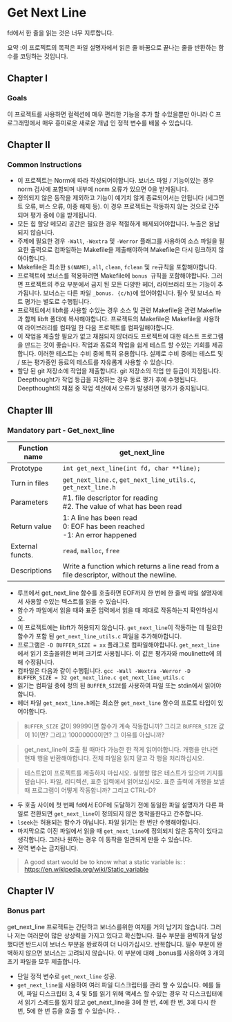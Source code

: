 # Get Next Line
fd에서 한 줄을 읽는 것은 너무 지루합니다.

요약 :이 프로젝트의 목적은 파일 설명자에서 읽은 줄 바꿈으로 끝나는 줄을 반환하는 함수를 코딩하는 것입니다.

## Chapter I

### Goals

이 프로젝트를 사용하면 컬렉션에 매우 편리한 기능을 추가 할 수있을뿐만 아니라 C 프로그래밍에서 매우 흥미로운 새로운 개념 인 정적 변수를 배울 수 있습니다.

## Chapter II

### Common Instructions

- 이 프로젝트는 Norm에 따라 작성되어야합니다. 보너스 파일 / 기능이있는 경우 norm 검사에 포함되며 내부에 norm 오류가 있으면 0을 받게됩니다.
- 정의되지 않은 동작을 제외하고 기능이 예기치 않게 종료되어서는 안됩니다 (세그먼트 오류, 버스 오류, 이중 해제 등). 이 경우 프로젝트는 작동하지 않는 것으로 간주되며 평가 중에 0을 받게됩니다.
- 모든 힙 할당 메모리 공간은 필요한 경우 적절하게 해제되어야합니다. 누출은 용납되지 않습니다.
- 주제에 필요한 경우 `-Wall`, `-Wextra` 및 `-Werror` 플래그를 사용하여 소스 파일을 필요한 출력으로 컴파일하는 Makefile을 제출해야하며 Makefile은 다시 링크하지 않아야합니다.
- Makefile은 최소한 `$(NAME)`, `all`, `clean`, `fclean` 및 `re`규칙을 포함해야합니다.
- 프로젝트에 보너스를 적용하려면 Makefile에 `bonus `규칙을 포함해야합니다. 그러면 프로젝트의 주요 부분에서 금지 된 모든 다양한 헤더, 라이브러리 또는 기능이 추가됩니다. 보너스는 다른 파일 `_bonus. {c/h}`에 있어야합니다. 필수 및 보너스 파트 평가는 별도로 수행됩니다.
- 프로젝트에서 libft를 사용할 수있는 경우 소스 및 관련 Makefile을 관련 Makefile과 함께 libft 폴더에 복사해야합니다. 프로젝트의 Makefile은 Makefile을 사용하여 라이브러리를 컴파일 한 다음 프로젝트를 컴파일해야합니다.
- 이 작업을 제출할 필요가 없고 채점되지 않더라도 프로젝트에 대한 테스트 프로그램을 만드는 것이 좋습니다. 작업과 동료의 작업을 쉽게 테스트 할 수있는 기회를 제공합니다. 이러한 테스트는 수비 중에 특히 유용합니다. 실제로 수비 중에는 테스트 및 / 또는 평가중인 동료의 테스트를 자유롭게 사용할 수 있습니다.
- 할당 된 git 저장소에 작업을 제출합니다. git 저장소의 작업 만 등급이 지정됩니다. Deepthought가 작업 등급을 지정하는 경우 동료 평가 후에 수행됩니다. Deepthought의 채점 중 작업 섹션에서 오류가 발생하면 평가가 중지됩니다.

## Chapter III

### Mandatory part - Get_next_line

| Function name    | get_next_line                                                |
| ---------------- | ------------------------------------------------------------ |
| Prototype        | `int get_next_line(int fd, char **line);`                    |
| Turn in files    | `get_next_line.c`, `get_next_line_utils.c`, `get_next_line.h` |
| Parameters       | #1. file descriptor for reading<br />#2. The value of what has been read |
| Return value     | 1: A line has been read<br />0: EOF has been reached<br />-1: An error happened |
| External functs. | `read`, `malloc`, `free`                                     |
| Descriptions     | Write a function which returns a line read from a file descriptor, without the newline. |

- 루프에서 get_next_line 함수를 호출하면 EOF까지 한 번에 한 줄씩 파일 설명자에서 사용할 수있는 텍스트를 읽을 수 있습니다.
- 함수가 파일에서 읽을 때와 표준 입력에서 읽을 때 제대로 작동하는지 확인하십시오.
- 이 프로젝트에는 libft가 허용되지 않습니다. `get_next_line`이 작동하는 데 필요한 함수가 포함 된 `get_next_line_utils.c` 파일을 추가해야합니다.
- 프로그램은 `-D BUFFER_SIZE = xx` 플래그로 컴파일해야합니다. `get_next_line`에서 읽기 호출을위한 버퍼 크기로 사용됩니다. 이 값은 평가자와 moulinette에 의해 수정됩니다.
- 컴파일은 다음과 같이 수행됩니다. `gcc -Wall -Wextra -Werror -D BUFFER_SIZE = 32 get_next_line.c get_next_line_utils.c`
- 읽기는 컴파일 중에 정의 된 `BUFFER_SIZE`를 사용하여 파일 또는 stdin에서 읽어야합니다.
- 헤더 파일 `get_next_line.h`에는 최소한 `get_next_line` 함수의 프로토 타입이 있어야합니다.

> `BUFFER_SIZE` 값이 9999이면 함수가 계속 작동합니까? 그리고 `BUFFER_SIZE` 값이 1이면? 그리고 10000000이면? 그 이유를 아십니까?

> get_next_line이 호출 될 때마다 가능한 한 적게 읽어야합니다. 개행을 만나면 현재 행을 반환해야합니다. 전체 파일을 읽지 말고 각 행을 처리하십시오.

> 테스트없이 프로젝트를 제출하지 마십시오. 실행할 많은 테스트가 있으며 기지를 덮습니다. 파일, 리디렉션, 표준 입력에서 읽어보십시오. 표준 출력에 개행을 보낼 때 프로그램이 어떻게 작동합니까? 그리고 CTRL-D?

- 두 호출 사이에 첫 번째 fd에서 EOF에 도달하기 전에 동일한 파일 설명자가 다른 파일로 전환되면 `get_next_line`이 정의되지 않은 동작을한다고 간주합니다.
- `lseek`는 허용되는 함수가 아닙니다. 파일 읽기는 한 번만 수행해야합니다.
- 마지막으로 이진 파일에서 읽을 때 `get_next_line`에 정의되지 않은 동작이 있다고 생각합니다. 그러나 원하는 경우 이 동작을 일관되게 만들 수 있습니다.
- 전역 변수는 금지됩니다.

> A good start would be to know what a static variable is: : https://en.wikipedia.org/wiki/Static_variable

## Chapter IV

### Bonus part

get_next_line 프로젝트는 간단하고 보너스를위한 여지를 거의 남기지 않습니다. 그러나 저는 여러분이 많은 상상력을 가지고 있다고 확신합니다. 필수 부분을 완벽하게 달성했다면 반드시이 보너스 부분을 완료하여 더 나아가십시오. 반복합니다. 필수 부분이 완벽하지 않으면 보너스는 고려되지 않습니다.
이 부분에 대해 _bonus를 사용하여 3 개의 초기 파일을 모두 제출합니다.

- 단일 정적 변수로 `get_next_line` 성공.
- `get_next_line`을 사용하여 여러 파일 디스크립터를 관리 할 수 있습니다. 예를 들어, 파일 디스크립터 3, 4 및 5를 읽기 위해 액세스 할 수있는 경우 각 디스크립터에서 읽기 스레드를 잃지 않고 get_next_line을 3에 한 번, 4에 한 번, 3에 다시 한 번, 5에 한 번 등을 호출 할 수 있습니다. .
